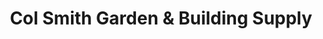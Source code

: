 ---
title: "Col Smith Garden & Building Supply"
url: /doncaster-east/col-smith-garden-and-building-supply/
shop: doityourself
---